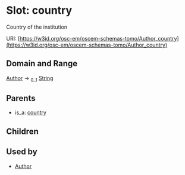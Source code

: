 
# Slot: country

Country of the institution

URI: [https://w3id.org/osc-em/oscem-schemas-tomo/Author_country](https://w3id.org/osc-em/oscem-schemas-tomo/Author_country)


## Domain and Range

[Author](Author.md) &#8594;  <sub>0..1</sub> [String](types/String.md)

## Parents

 *  is_a: [country](country.md)

## Children


## Used by

 * [Author](Author.md)
